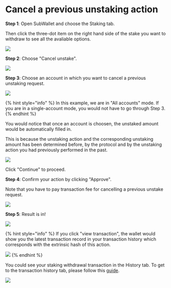 # Cancel a previous unstaking action

**Step 1**: Open SubWallet and choose the Staking tab.&#x20;

Then click the three-dot item on the right hand side of the stake you want to withdraw to see all the avaliable options.&#x20;

![](<../../../.gitbook/assets/image (180) (1).png>)



**Step 2**: Choose "Cancel unstake".

![](<../../../.gitbook/assets/image (1) (4).png>)



**Step 3**: Choose an account in which you want to cancel a previous unstaking request.

![](<../../../.gitbook/assets/image (3) (3).png>)

{% hint style="info" %}
In this example, we are in "All accounts" mode. If you are in a single-account mode, you would not have to go through Step 3.&#x20;
{% endhint %}

You would notice that once an account is choosen, the unstaked amount would be automatically filled in.&#x20;

This is because the unstaking action and the corresponding unstaking amount has been determined before, by the protocol and by the unstaking action you had previously performed in the past.&#x20;

![](<../../../.gitbook/assets/image (188) (1).png>)

Click "Continue" to proceed.



**Step 4**: Confirm your action by clicking "Approve".

Note that you have to pay transaction fee for cancelling a previous unstake request.&#x20;

![](<../../../.gitbook/assets/image (168) (3).png>)



**Step 5**: Result is in!

![](<../../../.gitbook/assets/image (194) (1).png>)

{% hint style="info" %}
If you click "view transaction", the wallet would show you the latest transaction record in your transaction history which corresponds with the extrinsic hash of this action.&#x20;

![](<../../../.gitbook/assets/image (171) (3).png>)
{% endhint %}

You could see your staking withdrawal transaction in the History tab. To get to the transaction history tab, please follow this [guide](../../view-transaction-history.md).

![](<../../../.gitbook/assets/image (200) (1).png>)
